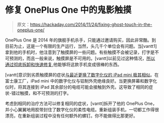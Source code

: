 # 修复 OnePlus One 中的鬼影触摸

> 原文：<https://hackaday.com/2014/11/24/fixing-ghost-touch-in-the-oneplus-one/>

OnePlus One 是 2014 年的旗舰手机杀手，只能通过邀请购买，因此非常酷。到目前为止，这是一个有限的生产运行，当然，头几千个单位会有问题。当[vantt1]拿到他的手机时，他注意到了触摸屏的一些问题。有些触摸不会被记录，打字是不可预测的，而且一般来说，触摸屏是不可用的。[vantt]以前见过这种情况，[所以通过彻底拆卸和快速修复](https://forums.oneplus.net/threads/fixing-the-ghost-touch-grounding-issue-once-and-for-all-hint-it-was-never-a-software-problem.186235/),他能够将这款手机变成很棒的东西。

[vantt]意识到劣质触摸屏的症状[与最近更换了数字化仪的 iPad mini 极其相似](https://www.ifixit.com/Answers/View/129434/Massive+issues+after+Touchscreen+replacement+on+different+devices.)。在富士康工厂，iPad mini 中的数字化仪与铝制外壳绝缘良好。当更换屏幕和数字化仪时，将其连接到 iPad 其余部分的电缆可能会接触到外壳。这导致了相同的症状-错过触摸，和不可预测的打字。

考虑到相同的治疗方法可以修复相同的症状，[vantt]拆开了他的 OnePlus One，并小心翼翼地用胶带封住了数字化仪的柔性电缆。重新组装手机，一切都工作得很漂亮，在重新组装过程中没有任何额外的螺钉。你不能做得比那更好。